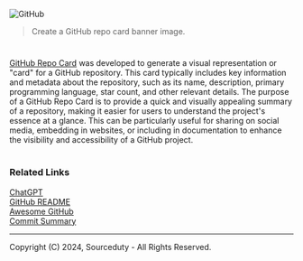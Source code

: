 ![GitHub](https://github.com/user-attachments/assets/60682544-14be-4282-bc2e-39c789641c48)

> Create a GitHub repo card banner image.

#

[GitHub Repo Card](https://chat.openai.com/g/g-wEMovflCA-repo-card) was developed to generate a visual representation or "card" for a GitHub repository. This card typically includes key information and metadata about the repository, such as its name, description, primary programming language, star count, and other relevant details. The purpose of a GitHub Repo Card is to provide a quick and visually appealing summary of a repository, making it easier for users to understand the project's essence at a glance. This can be particularly useful for sharing on social media, embedding in websites, or including in documentation to enhance the visibility and accessibility of a GitHub project.

#
### Related Links

[ChatGPT](https://github.com/sourceduty/ChatGPT)
<br>
[GitHub README](https://chatgpt.com/g/g-rA63DaENC-github-readme)
<br>
[Awesome GitHub](https://github.com/sourceduty/Awesome_GitHub)
<br>
[Commit Summary](https://github.com/sourceduty/Commit_Summary)

***
Copyright (C) 2024, Sourceduty - All Rights Reserved.
